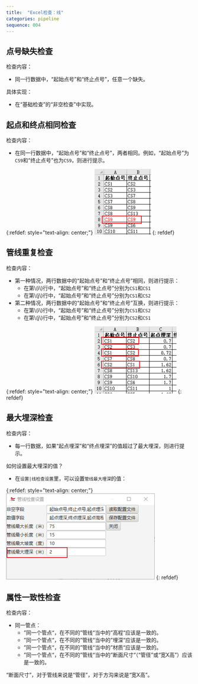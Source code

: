 ```yaml
---
title:  "Excel检查：线"
categories: pipeline
sequence: 004
---
```


## 点号缺失检查

检查内容：

- 同一行数据中，“起始点号”和“终止点号”，任意一个缺失。

具体实现：

- 在“基础检查”的“非空检查”中实现。

## 起点和终点相同检查

检查内容：

- 在同一行数据中，“起始点号”和“终止点号”，两者相同。例如，“起始点号”为<code>CS9</code>和“终止点号”也为<code>CS9</code>，则进行提示。

{:refdef: style="text-align: center;"}
![](/assets/image/pipeline/line-check-begin-and-end-same-point-marker.png)
{: refdef}

## 管线重复检查

检查内容：

<ul>
    <li>
        第一种情况，两行数据中的“起始点号”和“终止点号”相同，则进行提示：
        <ul>
            <li>在第\(i\)行中，“起始点号”和“终止点号”分别为<code>CS1</code>和<code>CS1</code></li>
            <li>在第\(j\)行中，“起始点号”和“终止点号”分别为<code>CS1</code>和<code>CS2</code></li>
        </ul>
    </li>
    <li>
        第二种情况，两行数据中的“起始点号”和“终止点号”互换，则进行提示：
        <ul>
            <li>在第\(i\)行中，“起始点号”和“终止点号”分别为<code>CS1</code>和<code>CS2</code></li>
            <li>在第\(j\)行中，“起始点号”和“终止点号”分别为<code>CS2</code>和<code>CS1</code></li>
        </ul>
    </li>
</ul>

{:refdef: style="text-align: center;"}
![](/assets/image/pipeline/line-check-duplicate.png)
{: refdef}

## 最大埋深检查

检查内容：

- 每一行数据，如果“起点埋深”和“终点埋深”的值超过了最大埋深，则进行提示。

如何设置最大埋深的值？

- 在`设置|线检查设置`里，可以设置`管线最大埋深`的值：

{:refdef: style="text-align: center;"}
![](/assets/image/pipeline/jm-excel-check-settings-line-check-max-depth.png)
{: refdef}

## 属性一致性检查

检查内容：

- 同一管点：
  - ”同一个管点“，在不同的”管线“当中的”高程“应该是一致的。
  - ”同一个管点“，在不同的”管线“当中的”埋深“应该是一致的。
  - ”同一个管点“，在不同的”管线“当中的”材质“应该是一致的。
  - ”同一个管点“，在不同的”管线“当中的”断面尺寸“（“管径”或“宽X高”）应该是一致的。

<div class="w3-panel w3-pale-green w3-bottombar w3-border-green w3-border">
    <p>“断面尺寸”，对于管线来说是“管径”，对于方沟来说是“宽X高”。</p>
</div>
